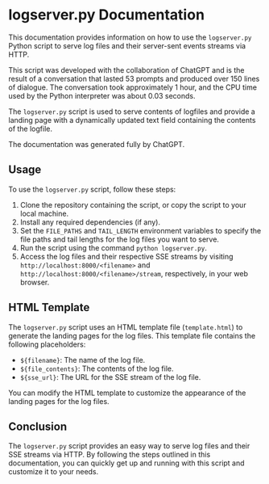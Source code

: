 # logserver.py Documentation

This documentation provides information on how to use the `logserver.py` Python script to serve log files and their server-sent events streams via HTTP.

This script was developed with the collaboration of ChatGPT and is the result of a conversation that lasted 53 prompts and produced over 150 lines of dialogue. The conversation took approximately 1 hour, and the CPU time used by the Python interpreter was about 0.03 seconds.

The `logserver.py` script is used to serve contents of logfiles and provide a landing page with a dynamically updated text field containing the contents of the logfile.

The documentation was generated fully by ChatGPT.

## Usage

To use the `logserver.py` script, follow these steps:

1. Clone the repository containing the script, or copy the script to your local machine.
2. Install any required dependencies (if any).
3. Set the `FILE_PATHS` and `TAIL_LENGTH` environment variables to specify the file paths and tail lengths for the log files you want to serve.
4. Run the script using the command `python logserver.py`.
5. Access the log files and their respective SSE streams by visiting `http://localhost:8000/<filename>` and `http://localhost:8000/<filename>/stream`, respectively, in your web browser.

## HTML Template

The `logserver.py` script uses an HTML template file (`template.html`) to generate the landing pages for the log files. This template file contains the following placeholders:

- `${filename}`: The name of the log file.
- `${file_contents}`: The contents of the log file.
- `${sse_url}`: The URL for the SSE stream of the log file.

You can modify the HTML template to customize the appearance of the landing pages for the log files.

## Conclusion

The `logserver.py` script provides an easy way to serve log files and their SSE streams via HTTP. By following the steps outlined in this documentation, you can quickly get up and running with this script and customize it to your needs.
